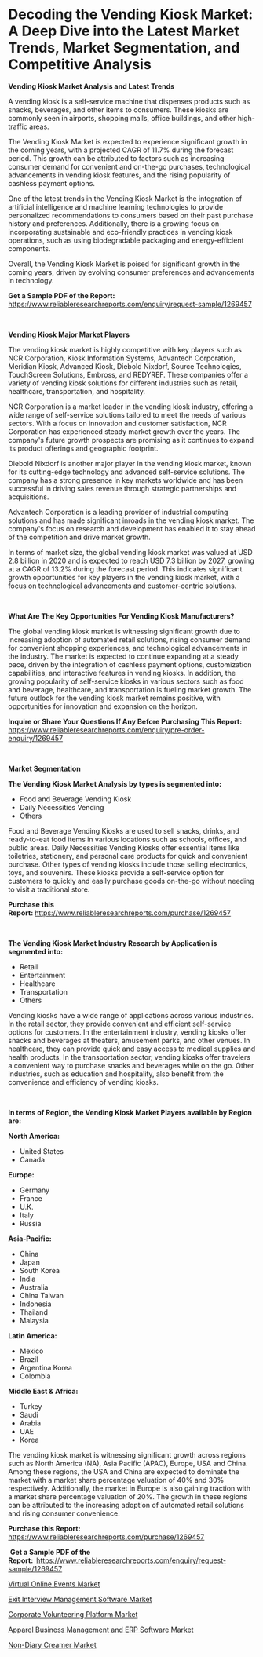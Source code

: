 <p><h1>Decoding the Vending Kiosk Market: A Deep Dive into the Latest Market Trends, Market Segmentation, and Competitive Analysis</h1></p><p><strong>Vending Kiosk Market Analysis and Latest Trends</strong></p>
<p><p>A vending kiosk is a self-service machine that dispenses products such as snacks, beverages, and other items to consumers. These kiosks are commonly seen in airports, shopping malls, office buildings, and other high-traffic areas.</p><p>The Vending Kiosk Market is expected to experience significant growth in the coming years, with a projected CAGR of 11.7% during the forecast period. This growth can be attributed to factors such as increasing consumer demand for convenient and on-the-go purchases, technological advancements in vending kiosk features, and the rising popularity of cashless payment options.</p><p>One of the latest trends in the Vending Kiosk Market is the integration of artificial intelligence and machine learning technologies to provide personalized recommendations to consumers based on their past purchase history and preferences. Additionally, there is a growing focus on incorporating sustainable and eco-friendly practices in vending kiosk operations, such as using biodegradable packaging and energy-efficient components.</p><p>Overall, the Vending Kiosk Market is poised for significant growth in the coming years, driven by evolving consumer preferences and advancements in technology.</p></p>
<p><strong>Get a Sample PDF of the Report:&nbsp;</strong> <a href="https://www.reliableresearchreports.com/enquiry/request-sample/1269457">https://www.reliableresearchreports.com/enquiry/request-sample/1269457</a></p>
<p>&nbsp;</p>
<p><strong>Vending Kiosk Major Market Players</strong></p>
<p><p>The vending kiosk market is highly competitive with key players such as NCR Corporation, Kiosk Information Systems, Advantech Corporation, Meridian Kiosk, Advanced Kiosk, Diebold Nixdorf, Source Technologies, TouchScreen Solutions, Embross, and REDYREF. These companies offer a variety of vending kiosk solutions for different industries such as retail, healthcare, transportation, and hospitality.</p><p>NCR Corporation is a market leader in the vending kiosk industry, offering a wide range of self-service solutions tailored to meet the needs of various sectors. With a focus on innovation and customer satisfaction, NCR Corporation has experienced steady market growth over the years. The company's future growth prospects are promising as it continues to expand its product offerings and geographic footprint.</p><p>Diebold Nixdorf is another major player in the vending kiosk market, known for its cutting-edge technology and advanced self-service solutions. The company has a strong presence in key markets worldwide and has been successful in driving sales revenue through strategic partnerships and acquisitions.</p><p>Advantech Corporation is a leading provider of industrial computing solutions and has made significant inroads in the vending kiosk market. The company's focus on research and development has enabled it to stay ahead of the competition and drive market growth.</p><p>In terms of market size, the global vending kiosk market was valued at USD 2.8 billion in 2020 and is expected to reach USD 7.3 billion by 2027, growing at a CAGR of 13.2% during the forecast period. This indicates significant growth opportunities for key players in the vending kiosk market, with a focus on technological advancements and customer-centric solutions.</p></p>
<p>&nbsp;</p>
<p><strong>What Are The Key Opportunities For Vending Kiosk Manufacturers?</strong></p>
<p><p>The global vending kiosk market is witnessing significant growth due to increasing adoption of automated retail solutions, rising consumer demand for convenient shopping experiences, and technological advancements in the industry. The market is expected to continue expanding at a steady pace, driven by the integration of cashless payment options, customization capabilities, and interactive features in vending kiosks. In addition, the growing popularity of self-service kiosks in various sectors such as food and beverage, healthcare, and transportation is fueling market growth. The future outlook for the vending kiosk market remains positive, with opportunities for innovation and expansion on the horizon.</p></p>
<p><strong>Inquire or Share Your Questions If Any Before Purchasing This Report:</strong> <a href="https://www.reliableresearchreports.com/enquiry/pre-order-enquiry/1269457">https://www.reliableresearchreports.com/enquiry/pre-order-enquiry/1269457</a></p>
<p>&nbsp;</p>
<p><strong>Market Segmentation</strong></p>
<p><strong>The Vending Kiosk Market Analysis by types is segmented into:</strong></p>
<p><ul><li>Food and Beverage Vending Kiosk</li><li>Daily Necessities Vending</li><li>Others</li></ul></p>
<p><p>Food and Beverage Vending Kiosks are used to sell snacks, drinks, and ready-to-eat food items in various locations such as schools, offices, and public areas. Daily Necessities Vending Kiosks offer essential items like toiletries, stationery, and personal care products for quick and convenient purchase. Other types of vending kiosks include those selling electronics, toys, and souvenirs. These kiosks provide a self-service option for customers to quickly and easily purchase goods on-the-go without needing to visit a traditional store.</p></p>
<p><strong>Purchase this Report:&nbsp;</strong><a href="https://www.reliableresearchreports.com/purchase/1269457">https://www.reliableresearchreports.com/purchase/1269457</a></p>
<p>&nbsp;</p>
<p><strong>The Vending Kiosk Market Industry Research by Application is segmented into:</strong></p>
<p><ul><li>Retail</li><li>Entertainment</li><li>Healthcare</li><li>Transportation</li><li>Others</li></ul></p>
<p><p>Vending kiosks have a wide range of applications across various industries. In the retail sector, they provide convenient and efficient self-service options for customers. In the entertainment industry, vending kiosks offer snacks and beverages at theaters, amusement parks, and other venues. In healthcare, they can provide quick and easy access to medical supplies and health products. In the transportation sector, vending kiosks offer travelers a convenient way to purchase snacks and beverages while on the go. Other industries, such as education and hospitality, also benefit from the convenience and efficiency of vending kiosks.</p></p>
<p>&nbsp;</p>
<p><strong>In terms of Region, the Vending Kiosk Market Players available by Region are:</strong></p>
<p>
    <p> <strong> North America: </strong>
        <ul>
            <li>United States</li>
            <li>Canada</li>
        </ul>
        </p> 
    <p> <strong> Europe: </strong>
        <ul>
            <li>Germany</li>
            <li>France</li>
            <li>U.K.</li>
            <li>Italy</li>
            <li>Russia</li>
        </ul>
        </p> 
    <p> <strong> Asia-Pacific: </strong>
        <ul>
            <li>China</li>
            <li>Japan</li>
            <li>South Korea</li>
            <li>India</li>
            <li>Australia</li>
            <li>China Taiwan</li>
            <li>Indonesia</li>
            <li>Thailand</li>
            <li>Malaysia</li>
        </ul>
        </p> 
    <p> <strong> Latin America: </strong>
        <ul>
            <li>Mexico</li>
            <li>Brazil</li>
            <li>Argentina Korea</li>
            <li>Colombia</li>
        </ul>
        </p> 
    <p> <strong> Middle East & Africa: </strong>
        <ul>
            <li>Turkey</li>
            <li>Saudi</li>
            <li>Arabia</li>
            <li>UAE</li>
            <li>Korea</li>
        </ul>
    </p>
    </p>
<p><p>The vending kiosk market is witnessing significant growth across regions such as North America (NA), Asia Pacific (APAC), Europe, USA and China. Among these regions, the USA and China are expected to dominate the market with a market share percentage valuation of 40% and 30% respectively. Additionally, the market in Europe is also gaining traction with a market share percentage valuation of 20%. The growth in these regions can be attributed to the increasing adoption of automated retail solutions and rising consumer convenience.</p></p>
<p><strong>Purchase this Report: </strong><a href="https://www.reliableresearchreports.com/purchase/1269457">https://www.reliableresearchreports.com/purchase/1269457</a></p>
<p>&nbsp;<strong>Get a Sample PDF of the Report:&nbsp;&nbsp;</strong><a href="https://www.reliableresearchreports.com/enquiry/request-sample/1269457">https://www.reliableresearchreports.com/enquiry/request-sample/1269457</a></p>
<p><strong></strong></p>
<p><p><a href="https://github.com/timeliteaut/Market-Research-Report-List-1/blob/main/virtual-online-events-market.md">Virtual Online Events Market</a></p><p><a href="https://medium.com/@peggiemertz/exit-interview-management-software-market-trends-and-market-analysis-forecasted-for-period-9c3a751954c0">Exit Interview Management Software Market</a></p><p><a href="https://medium.com/p/590af71fe2fc/edit">Corporate Volunteering Platform Market</a></p><p><a href="https://medium.com/@peggiemertz/apparel-business-management-and-erp-software-market-analysis-and-sze-forecasted-for-period-from-82500b5609b8">Apparel Business Management and ERP Software Market</a></p><p><a href="https://github.com/bobicer/Market-Research-Report-List-2/blob/main/non-diary-creamer-market.md">Non-Diary Creamer Market</a></p></p>